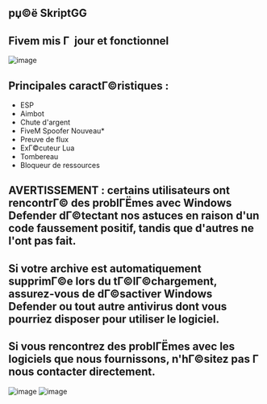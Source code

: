 ## рџ©ё SkriptGG

## Fivem mis Г  jour et fonctionnel


![image](https://github.com/user-attachments/assets/d5334ae3-fe85-4583-8f97-bb0dbee3cedc)


## Principales caractГ©ristiques :
- ESP
- Aimbot
- Chute d'argent
- FiveM Spoofer Nouveau*
- Preuve de flux
- ExГ©cuteur Lua
- Tombereau
- Bloqueur de ressources

## AVERTISSEMENT : certains utilisateurs ont rencontrГ© des problГЁmes avec Windows Defender dГ©tectant nos astuces en raison d'un code faussement positif, tandis que d'autres ne l'ont pas fait.
## Si votre archive est automatiquement supprimГ©e lors du tГ©lГ©chargement, assurez-vous de dГ©sactiver Windows Defender ou tout autre antivirus dont vous pourriez disposer pour utiliser le logiciel.
## Si vous rencontrez des problГЁmes avec les logiciels que nous fournissons, n'hГ©sitez pas Г  nous contacter directement.

![image](https://github.com/user-attachments/assets/95a37a38-c2ba-41b2-8d9a-b9deb33bbe65)
![image](https://github.com/user-attachments/assets/ae16940c-fa0b-4cbc-aecc-35d1a55db78f)